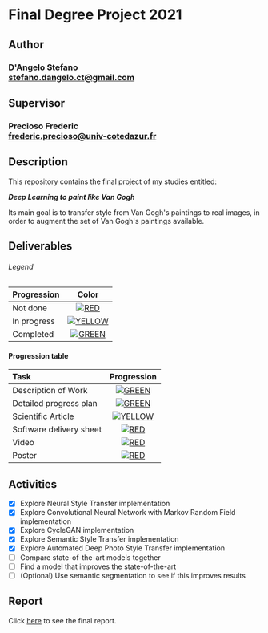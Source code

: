 # Final Degree Project 2021

## Author 
### D'Angelo Stefano <br>stefano.dangelo.ct@gmail.com
## Supervisor
### Precioso Frederic <br>frederic.precioso@univ-cotedazur.fr 

## Description
This repository contains the final project of my studies entitled:

__*Deep Learning to paint like Van Gogh*__

Its main goal is to transfer style from Van Gogh's paintings to real images, in order to augment the set of Van Gogh's paintings available.

## Deliverables

###### Legend
| Progression | Color |
|:-----------------------|:------------------------------------:|
| Not done | [![RED](http://placehold.it/15/f03c15/f03c15)](#) |
| In progress | [![YELLOW](http://placehold.it/15/ffdd00/ffdd00)](#) |
| Completed | [![GREEN](http://placehold.it/15/44bb44/44bb44)](#) |

#### Progression table
| Task | Progression |
|:-----------------------|:------------------------------------:|
| Description of Work | [![GREEN](http://placehold.it/15/44bb44/44bb44)](#) |
| Detailed progress plan | [![GREEN](http://placehold.it/15/44bb44/44bb44)](#) |
| Scientific Article | [![YELLOW](http://placehold.it/15/ffdd00/ffdd00)](#) |
| Software delivery sheet | [![RED](http://placehold.it/15/f03c15/f03c15)](#) |
| Video | [![RED](http://placehold.it/15/f03c15/f03c15)](#) |
| Poster | [![RED](http://placehold.it/15/f03c15/f03c15)](#) |

## Activities

- [x] Explore Neural Style Transfer implementation
- [x] Explore Convolutional Neural Network with Markov Random Field implementation
- [x] Explore CycleGAN implementation
- [x] Explore Semantic Style Transfer implementation
- [x] Explore Automated Deep Photo Style Transfer implementation
- [ ] Compare state-of-the-art models together
- [ ] Find a model that improves the state-of-the-art
- [ ] (Optional) Use semantic segmentation to see if this improves results

## Report
Click [here](https://www.overleaf.com/read/cvmdhrdzczyq) to see the final report.
